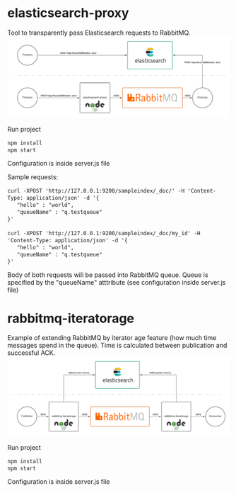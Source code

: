 # elasticsearch-proxy

Tool to transparently pass Elasticsearch requests to RabbitMQ.
![elasticsearch-proxy](https://github.com/bigdotsoftware/rabbitmq-tools/raw/master/elasticsearch-proxy.png)

Run project

    npm install
    npm start

Configuration is inside server.js file

Sample requests:

    curl -XPOST 'http://127.0.0.1:9200/sampleindex/_doc/' -H 'Content-Type: application/json' -d '{
       "hello" : "world",
       "queueName" : "q.testqueue"
    }'

    curl -XPOST 'http://127.0.0.1:9200/sampleindex/_doc/my_id' -H 'Content-Type: application/json' -d '{
       "hello" : "world",
       "queueName" : "q.testqueue"
    }'

Body of both requests will be passed into RabbitMQ queue. Queue is specified by the "queueName" atttribute (see configuration inside server.js file)

# rabbitmq-iteratorage

Example of extending RabbitMQ by iterator age feature (how much time messages spend in the queue). Time is calculated between publication and successful ACK.
![rabbitmq-iteratorage](https://github.com/bigdotsoftware/rabbitmq-tools/raw/master/rabbitmq-iteratorage.png)

Run project

    npm install
    npm start

Configuration is inside server.js file
